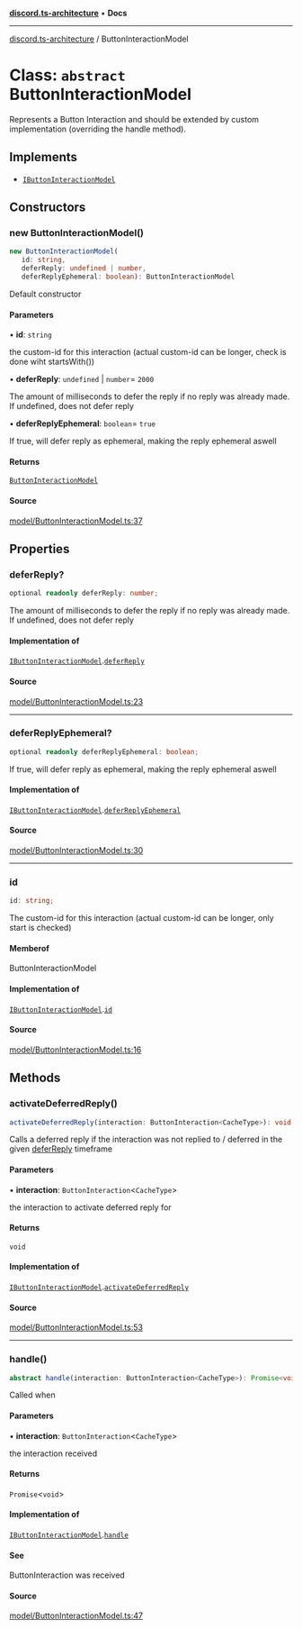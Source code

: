 [**discord.ts-architecture**](../README.md) • **Docs**

***

[discord.ts-architecture](../README.md) / ButtonInteractionModel

# Class: `abstract` ButtonInteractionModel

Represents a Button Interaction and should be extended by custom implementation (overriding the handle method).

## Implements

- [`IButtonInteractionModel`](../interfaces/IButtonInteractionModel.md)

## Constructors

### new ButtonInteractionModel()

```ts
new ButtonInteractionModel(
   id: string, 
   deferReply: undefined | number, 
   deferReplyEphemeral: boolean): ButtonInteractionModel
```

Default constructor

#### Parameters

• **id**: `string`

the custom-id for this interaction (actual custom-id can be longer, check is done wiht startsWith())

• **deferReply**: `undefined` \| `number`= `2000`

The amount of milliseconds to defer the reply if no reply was already made. If undefined, does not defer reply

• **deferReplyEphemeral**: `boolean`= `true`

If true, will defer reply as ephemeral, making the reply ephemeral aswell

#### Returns

[`ButtonInteractionModel`](ButtonInteractionModel.md)

#### Source

[model/ButtonInteractionModel.ts:37](https://github.com/scorixear/discord.ts-architecture/blob/23a5e89b62121558f2e262f887835068b27155b5/src/model/ButtonInteractionModel.ts#L37)

## Properties

### deferReply?

```ts
optional readonly deferReply: number;
```

The amount of milliseconds to defer the reply if no reply was already made. If undefined, does not defer reply

#### Implementation of

[`IButtonInteractionModel`](../interfaces/IButtonInteractionModel.md).[`deferReply`](../interfaces/IButtonInteractionModel.md#deferreply)

#### Source

[model/ButtonInteractionModel.ts:23](https://github.com/scorixear/discord.ts-architecture/blob/23a5e89b62121558f2e262f887835068b27155b5/src/model/ButtonInteractionModel.ts#L23)

***

### deferReplyEphemeral?

```ts
optional readonly deferReplyEphemeral: boolean;
```

If true, will defer reply as ephemeral, making the reply ephemeral aswell

#### Implementation of

[`IButtonInteractionModel`](../interfaces/IButtonInteractionModel.md).[`deferReplyEphemeral`](../interfaces/IButtonInteractionModel.md#deferreplyephemeral)

#### Source

[model/ButtonInteractionModel.ts:30](https://github.com/scorixear/discord.ts-architecture/blob/23a5e89b62121558f2e262f887835068b27155b5/src/model/ButtonInteractionModel.ts#L30)

***

### id

```ts
id: string;
```

The custom-id for this interaction (actual custom-id can be longer, only start is checked)

#### Memberof

ButtonInteractionModel

#### Implementation of

[`IButtonInteractionModel`](../interfaces/IButtonInteractionModel.md).[`id`](../interfaces/IButtonInteractionModel.md#id)

#### Source

[model/ButtonInteractionModel.ts:16](https://github.com/scorixear/discord.ts-architecture/blob/23a5e89b62121558f2e262f887835068b27155b5/src/model/ButtonInteractionModel.ts#L16)

## Methods

### activateDeferredReply()

```ts
activateDeferredReply(interaction: ButtonInteraction<CacheType>): void
```

Calls a deferred reply if the interaction was not replied to / deferred in the given [deferReply](ButtonInteractionModel.md#deferreply) timeframe

#### Parameters

• **interaction**: `ButtonInteraction`\<`CacheType`\>

the interaction to activate deferred reply for

#### Returns

`void`

#### Implementation of

[`IButtonInteractionModel`](../interfaces/IButtonInteractionModel.md).[`activateDeferredReply`](../interfaces/IButtonInteractionModel.md#activatedeferredreply)

#### Source

[model/ButtonInteractionModel.ts:53](https://github.com/scorixear/discord.ts-architecture/blob/23a5e89b62121558f2e262f887835068b27155b5/src/model/ButtonInteractionModel.ts#L53)

***

### handle()

```ts
abstract handle(interaction: ButtonInteraction<CacheType>): Promise<void>
```

Called when

#### Parameters

• **interaction**: `ButtonInteraction`\<`CacheType`\>

the interaction received

#### Returns

`Promise`\<`void`\>

#### Implementation of

[`IButtonInteractionModel`](../interfaces/IButtonInteractionModel.md).[`handle`](../interfaces/IButtonInteractionModel.md#handle)

#### See

ButtonInteraction was received

#### Source

[model/ButtonInteractionModel.ts:47](https://github.com/scorixear/discord.ts-architecture/blob/23a5e89b62121558f2e262f887835068b27155b5/src/model/ButtonInteractionModel.ts#L47)
